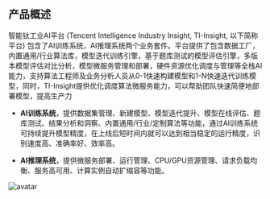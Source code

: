 ## 产品概述
智能钛工业AI平台 (Tencent Intelligence Industry Insight, TI-Insight, 以下简称平台) 包含了AI训练系统，AI推理系统两个业务套件。平台提供了包含数据工厂，内置通用/行业算法库，模型迭代训练引擎，基于题库测试的模型评估引擎，多版本模型评估对比分析，模型微服务管理和部署，硬件资源优化调度与管理等全栈AI能力，支持算法工程师及业务分析人员从0-1快速构建模型和1-N快速迭代训练模型，同时，TI-Insight提供优化调度算法微服务能力，可以帮助团队快速简便地部署模型，提高生产力

- **AI训练系统**，提供数据集管理、新建模型、模型迭代提升、模型在线评估、题库测试、结果分析和洞察、内置通用/行业/定制算法等功能，通过AI训练系统可持续提升模型精度，在上线后短时间内就可以达到相当稳定的运行精度，识别速度高、准确率好、效率高。

- **AI推理系统**，提供微服务部署、运行管理、CPU/GPU资源管理、请求负载均衡、服务高可用、计算实例自动扩缩容等功能。

![avatar](https://main.qcloudimg.com/raw/b6bc3010d637885afd30c747461e208e.png)
